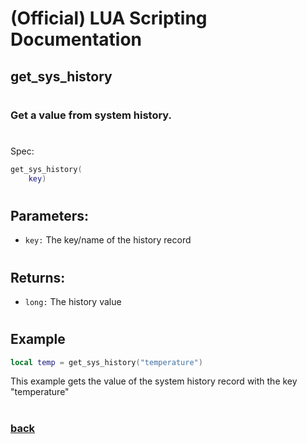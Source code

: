 
# (Official) LUA Scripting Documentation

## get_sys_history
#
### Get a value from system history.
#
Spec:
```lua
get_sys_history(
	key)
```
#
## Parameters:
- `key:` The key/name of the history record
#
## Returns:
- `long:` The history value
#
## Example
```lua
local temp = get_sys_history("temperature")
```
This example gets the value of the system history record with the key "temperature"
#
### [back](../history)
